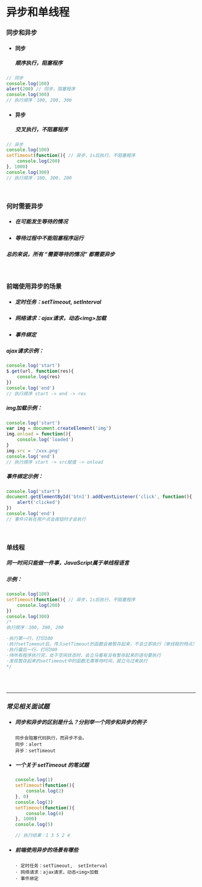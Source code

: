 # 异步和单线程

### 同步和异步

- #### 同步

  ##### 	顺序执行，阻塞程序

```javascript
// 同步
console.log(100)
alert(200) // 同步，阻塞程序
console.log(300)
// 执行顺序：100, 200, 300
```

- #### 异步

  ##### 	交叉执行，不阻塞程序

```javascript
// 异步
console.log(100)
setTimeout(function(){ // 异步，1s后执行，不阻塞程序
	console.log(200)
}, 1000)
console.log(300)
// 执行顺序：100, 300, 200
```

<br/>

### 何时需要异步

- ##### 在可能发生等待的情况

- ##### 等待过程中不能阻塞程序运行

##### 总的来说，所有 “需要等待的情况” 都需要异步

<br/>

### 前端使用异步的场景

- ##### 定时任务：setTimeout,  setInterval

- ##### 网络请求：ajax请求，动态\<img>加载

- ##### 事件绑定

##### ajax请求示例：

```javascript
console.log('start')
$.get(url, function(res){
	console.log(res)
})
console.log('end')
// 执行顺序 start -> end -> res
```

##### img加载示例：

```javascript
console.log('start')
var img = document.createElement('img')
img.onload = function(){
	console.log('loaded')
}
img.src = '/xxx.png'
console.log('end')
// 执行顺序 start -> src赋值 -> onload
```

##### 事件绑定示例：

```javascript
console.log('start')
document.getElementById('btn1').addEventListener('click', function(){
    alert('clicked')
})
console.log('end')
// 事件只有在用户点击按钮时才会执行
```

<br/>

### 单线程

##### 	同一时间只能做一件事，JavaScript属于单线程语言

##### 示例：

```JavaScript
console.log(100)
setTimeout(function(){ // 异步，1s后执行，不阻塞程序
	console.log(200)
})
console.log(300)
/*
执行顺序：100, 300, 200

·执行第一行，打印100
·执行setTimeout后，传入setTimeout的函数会被暂存起来，不会立即执行（单线程的特点）
·执行最后一行，打印300
·待所有程序执行完，处于空闲状态时，会立马看有没有暂存起来的语句要执行
·发现暂存起来的setTimeout中的函数无需等待时间，就立马过来执行
*/
```

<br/>

<br/>

------



### *常见相关面试题*

- ##### 同步和异步的区别是什么？分别举一个同步和异步的例子

  ```
  同步会阻塞代码执行，而异步不会。
  同步：alert
  异步：setTimeout
  ```

- ##### 一个关于 setTimeout 的笔试题

  ```javascript
  console.log(1)
  setTimeout(function(){
      console.log(2)
  }, 0)
  console.log(3)
  setTimeout(function(){
      console.log(4)
  }, 1000)
  console.log(5)
  
  // 执行结果：1 3 5 2 4
  ```

- ##### 前端使用异步的场景有哪些

  ```
  · 定时任务：setTimeout,  setInterval
  · 网络请求：ajax请求，动态<img>加载
  · 事件绑定
  ```

